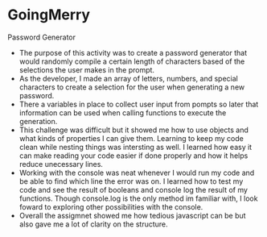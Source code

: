 # GoingMerry
Password Generator
* The purpose of this activity was to create a password generator that would randomly compile a certain length of characters based of the selections the user makes in the prompt. 
* As the developer, I made an array of letters, numbers, and special characters to create a selection for the user when generating a new password.
* There a variables in place to collect user input from pompts so later that information can be used when calling functions to execute the generation.
* This challenge was difficult but it showed me how to use objects and what kinds of properties I can give them. Learning to keep my code clean while nesting things was intersting as well. I learned how easy it can make reading your code easier if done properly and how it helps reduce unecessary lines.
* Working with the console was neat whenever I would run my code and be able to find which line the error was on. I learned how to test my code and see the result of booleans and console log the result of my functions. Though console.log is the only method im familiar with, I look foward to exploring other possibilities with the console.
* Overall the assigmnet showed me how tedious javascript can be but also gave me a lot of clarity on the structure.
